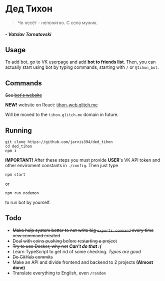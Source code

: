 # Дед Тихон

> Чо несёт - непонятно. С села мужик.

##### _- Vatslav Tarnatovski_

## Usage

To add bot, go to [VK userpage](https://vk.com/tihon_bot) and add **bot to friends list**.
Then, you can actually start using bot by typing commands, starting with `/` or `@tihon_bot`.

## Commands

~~See [bot's website](https://tihon.glitch.me)~~

**NEW!** website on React: [tihon-web.glitch.me](https://tihon-web.glitch.me)

Will be moved to the `tihon.glitch.me` domain in future.

## Running

```
git clone https://github.com/jarvis394/ded_tihon
cd ded_tihon
npm i
```

**IMPORTANT!** After these steps you must provide **USER**'s VK API token and other enviroment constants in `./config`. Then just type

```
npm start
```

or

```
npm run nodemon
```

to run bot by yourself.

## Todo

- ~~Make help system better to not write big `exports.command` every time new command created~~
- ~~Deal with coins pushing before restarting a project~~
- ~~Try to use Docker, why not~~ **_Can't do that :(_**
- Learn TypeScript to get rid of some checking. _Types are good_
- ~~Do GitHub commits~~
- Make an API and divide frontend and backend to 2 projects **(Almost done)**
- Translate everything to English, even `/random`

